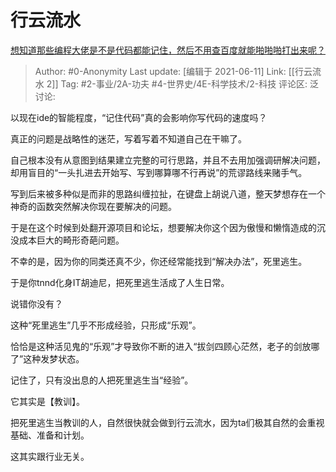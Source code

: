 # 行云流水
[想知道那些编程大佬是不是代码都能记住，然后不用查百度就能啪啪啪打出来呢？](https://www.zhihu.com/question/452295496/answer/1934598305)

> Author: #0-Anonymity
> Last update: [编辑于 2021-06-11]
> Link: [[行云流水 2]]
> Tag: #2-事业/2A-功夫 #4-世界史/4E-科学技术/2-科技
> 评论区:
> 泛讨论:

以现在ide的智能程度，“记住代码”真的会影响你写代码的速度吗？

真正的问题是战略性的迷茫，写着写着不知道自己在干嘛了。

自己根本没有从意图到结果建立完整的可行思路，并且不去用加强调研解决问题，却用盲目的“一头扎进去开始写、写到哪算哪不行再说”的荒谬路线来赌手气。

写到后来被多种似是而非的思路纠缠拉扯，在键盘上胡说八道，整天梦想存在一个神奇的函数突然解决你现在要解决的问题。

于是在这个时候到处翻开源项目和论坛，想要解决你这个因为傲慢和懒惰造成的沉没成本巨大的畸形奇葩问题。

不幸的是，因为你的同类还真不少，你还经常能找到“解决办法”，死里逃生。

于是你tnnd化身IT胡迪尼，把死里逃生活成了人生日常。

说错你没有？

这种“死里逃生”几乎不形成经验，只形成“乐观”。

恰恰是这种活见鬼的“乐观”才导致你不断的进入“拔剑四顾心茫然，老子的剑放哪了”这种发梦状态。

记住了，只有没出息的人把死里逃生当“经验”。

它其实是【教训】。

把死里逃生当教训的人，自然很快就会做到行云流水，因为ta们极其自然的会重视基础、准备和计划。

这其实跟行业无关。
